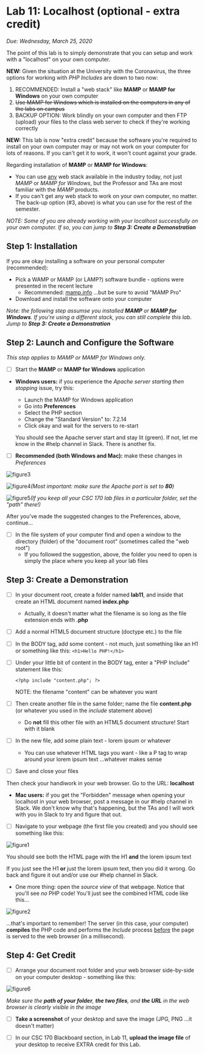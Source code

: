 # Lab 11: Localhost (optional - extra credit)
*Due: Wednesday, March 25, 2020*

The point of this lab is to simply demonstrate that you can setup and work with a "localhost" on your own computer. 

**NEW:** Given the situation at the University with the Coronavirus, the three options for working with *PHP Includes* are down to two now:

1. RECOMMENDED: Install a "web stack" like **MAMP** or **MAMP for Windows** on your own computer
2. <s>Use MAMP for Windows which is installed on the computers in any of the labs on campus</s>
3. BACKUP OPTION: Work blindly on your own computer and then FTP (upload) your files to the class web server to check if they're working correctly

**NEW:** This lab is now "extra credit" because the software you're required to install on your own computer may or may not work on your computer for lots of reasons.  If you can't get it to work, it won't count against your grade.

Regarding installation of **MAMP** or **MAMP for Windows**:

- You can use <u>any</u> web stack available in the industry today, not just *MAMP* or *MAMP for Windows*, but the Professor and TAs are most familiar with the *MAMP* products.
- If you can't get any web stack to work on your own computer, no matter.  The back-up option (#3, above) is what you can use for the rest of the semester.

*NOTE: Some of you are already working with your localhost successfully on your own computer. If so, you can jump to **Step 3: Create a Demonstration***

## Step 1: Installation

If you are okay installing a software on your personal computer (recommended):

- Pick a WAMP or MAMP (or LAMP?) software bundle - options were presented in the recent lecture
  - Recommended: [mamp.info](https://www.mamp.info/) ...but be sure to avoid "MAMP Pro"
- Download and install the software onto your computer

*Note: the following step assumse you installed **MAMP** or **MAMP for Windows**. If you're using a different stack, you can still complete this lab. Jump to **Step 3: Create a Demonstration***

## Step 2: Launch and Configure the Software

*This step applies to MAMP or MAMP for Windows only.*

- [ ] Start the **MAMP** or **MAMP for Windows** application

- **Windows users:** if you experience the *Apache server starting then stopping* issue, try this:

  - Launch the MAMP for Windows application
  - Go into **Preferences**
  - Select the PHP section
  - Change the "Standard Version" to: 7.2.14
  - Click okay and wait for the servers to re-start

  You should see the Apache server start and stay lit (green).  If not, let me know in the #help channel in Slack.  There is another fix.

- [ ] **Recommended (both Windows and Mac):** make these changes in *Preferences*

![figure3](media\figure3.png)



![figure4](media\figure4.png)*(Most important: make sure the Apache port is set to **80**)*

![figure5](media\figure5.png)*(If you keep all your CSC 170 lab files in a particular folder, set the "path" there!)*

After you've made the suggested changes to the Preferences, above, continue...

- [ ] In the file system of your computer find and open a window to the directory (folder) of the "document root" (sometimes called the "web root")
  - If you followed the suggestion, above, the folder you need to open is simply the place where you keep all your lab files

## Step 3: Create a Demonstration

- [ ] In your document root, create a folder named **lab11**, and inside that create an HTML document named **index.php** 

  - Actually, it doesn't matter what the filename is so long as the file extension ends with **.php**

- [ ] Add a normal HTML5 document structure (doctype etc.) to the file

- [ ] In the BODY tag, add some content - not much, just something like an H1 or something like this: `<h1>Hello PHP!</h1>`

- [ ] Under your little bit of content in the BODY tag, enter a "PHP Include" statement like this: 

  ```php+HTML
  <?php include "content.php"; ?>
  ```

  NOTE: the filename "content" can be whatever you want

- [ ] Then create another file in the same folder; name the file **content.php** (or whatever you used in the *include* statement above)

  - Do **not** fill this other file with an HTML5 document structure! Start with it blank

- [ ] In the new file, add some plain text - lorem ipsum or whatever
  
  - You can use whatever HTML tags you want - like a P tag to wrap around your lorem ipsum text ...whatever makes sense
  
- [ ] Save and close your files

Then check your handiwork in your web browser.  Go to the URL: **localhost**

- **Mac users:** if you get the  "Forbidden" message when opening your localhost in your web browser, post a message in our #help channel in Slack.  We don't know why that's happening, but the TAs and I will work with you in Slack to try and figure that out.

- [ ] Navigate to your webpage (the first file you created) and you should see something like this:

![figure1](media/figure1.png)

You should see both the HTML page with the H1 **and** the lorem ipsum text

If you just see the H1 **or** just the lorem ipsum text, then you did it wrong.  Go back and figure it out and/or use our #help channel in Slack.

- One more thing: open the *source view* of that webpage.  Notice that you'll see *no* PHP code!  You'll just see the combined HTML code like this...

![figure2](media/figure2.png)

...that's important to remember!  The server (in this case, your computer) **compiles** the PHP code and performs the *Include* process <u>before</u> the page is served to the web browser (in a millisecond).  

## Step 4: Get Credit

- [ ] Arrange your document root folder and your web browser side-by-side on your computer desktop - something like this:

![figure6](media\figure6.png)

*Make sure the **path of your folder**, **the two files**, and **the URL** in the web browser is clearly visible in the image*

- [ ] **Take a screenshot** of your desktop and save the image (JPG, PNG ...it doesn't matter)
- [ ] In our CSC 170 Blackboard section, in Lab 11, **upload the image file** of your desktop to receive EXTRA credit for this Lab.

